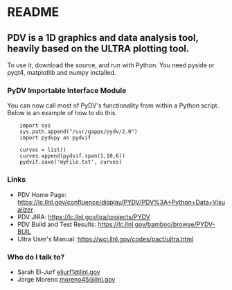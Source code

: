 # README #

## PDV is a 1D graphics and data analysis tool, heavily based on the ULTRA plotting tool. ##

To use it, download the source, and run with Python.  You need pyside or pyqt4, matplotlib and numpy installed.

### PyDV Importable Interface Module ###
You can now call most of PyDV's functionality from within a Python script. Below is an example of how to do this.
        
        import sys
        sys.path.append("/usr/gapps/pydv/2.0")
        import pydvpy as pydvif

        curves = list()
        curves.append(pydvif.span(1,10,6))
        pydvif.save('myFile.txt', curves)

### Links ###
* PDV Home Page: https://lc.llnl.gov/confluence/display/PYDV/PDV%3A+Python+Data+Visualizer 
* PDV JIRA: https://lc.llnl.gov/jira/projects/PYDV
* PDV Build and Test Results: https://lc.llnl.gov/bamboo/browse/PYDV-BUIL
* Ultra User's Manual: https://wci.llnl.gov/codes/pact/ultra.html

### Who do I talk to? ###

* Sarah El-Jurf <eljurf1@llnl.gov>
* Jorge Moreno <moreno45@llnl.gov>
